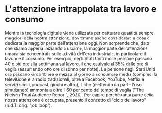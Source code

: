# L'attenzione intrappolata tra lavoro e consumo
 
Mentre la tecnologia digitale viene utilizzata per catturare quantità sempre maggiori della nostra attenzione, dovremmo anche considerare a cosa è dedicata la maggior parte dell'attenzione oggi. Non sorprende che, dato che stiamo appena iniziando a uscirne, la maggior parte dell'attenzione umana sia concentrata sulle attività dell'era industriale, in particolare il lavoro e il consumo. Per esempio, negli Stati Uniti molte persone passano 40 o più ore alla settimana sul lavoro, il che equivale al 35% delle ore di veglia (assumendo otto ore di sonno per notte). Le persone negli Stati Uniti ora passano circa 10 ore e mezza al giorno a consumare media (compresi la televisione e la radio tradizionali, oltre a Facebook, YouTube, Netflix e servizi simili, podcast, giochi e altro), il che (mettendo da parte l'uso simultaneo) ammonta a oltre il 60 per cento del tempo di veglia ("The Nielsen Total Audience Report", 2020). Per capire perché tanta parte della nostra attenzione è occupata, presento il concetto di "ciclo del lavoro" (n.d.T. orig. "job loop").

